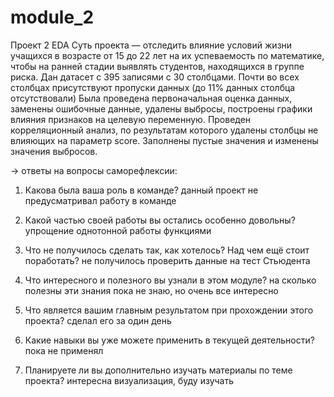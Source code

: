 # module_2
Проект 2 EDA 
Суть проекта — отследить влияние условий жизни учащихся в возрасте от 15 до 22 лет на их успеваемость по математике, чтобы на ранней стадии выявлять студентов, находящихся в группе риска.
Дан датасет с 395 записями с 30 столбцами.  Почти во всех столбцах присутствуют пропуски данных (до 11% данных столбца отсутствовали)
Была проведена первоначальная оценка данных, заменены ошибочные данные, удалены выбросы, построены графики влияния признаков на целевую переменную. Проведен корреляционный анализ, по результатам которого удалены столбцы не влияющих на параметр score. Заполнены пустые значения и изменены значения выбросов.

→ ответы на вопросы саморефлексии:

1. Какова была ваша роль в команде?
данный проект не предусматривал работу в команде

2. Какой частью своей работы вы остались особенно довольны?
упрощение однотонной работы функциями

3. Что не получилось сделать так, как хотелось? Над чем ещё стоит поработать?
не получилось проверить данные на тест Стьюдента

4. Что интересного и полезного вы узнали в этом модуле?
на сколько полезны эти знания пока не знаю, но очень все интересно

5. Что является вашим главным результатом при прохождении этого проекта?
сделал его за один день

6. Какие навыки вы уже можете применить в текущей деятельности?
пока не применял

7. Планируете ли вы дополнительно изучать материалы по теме проекта?
 интересна визуализация, буду изучать
